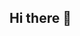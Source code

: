 ## Hi there 👋

<!--
**Diaboloss712/Diaboloss712** is a ✨ _special_ ✨ repository because its `README.md` (this file) appears on your GitHub profile.

[![Anurag's GitHub stats](https://github-readme-stats.vercel.app/api?username=Diaboloss712)](https://github.com/anuraghazra/github-readme-stats)

-->
